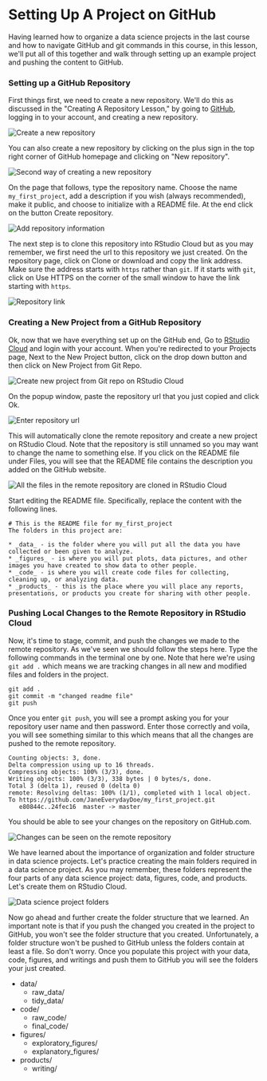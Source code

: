 

# Setting Up A Project on GitHub

Having learned how to organize a data science projects in the last course and how to navigate GitHub and git commands in this course, in this lesson, we'll put all of this together and walk through setting up an example project and pushing the content to GitHub.

### Setting up a GitHub Repository

First things first, we need to create a new repository. We'll do this as discussed in the "Creating A Repository Lesson," by going to [GitHub](www.github.com), logging in to your account, and creating a new repository.


![Create a new repository](https://docs.google.com/presentation/d/1pmSkcf0iSQysOAMuuMK-CihaiSbtqDhg0ME2R9zqRDA/export/png?id=1pmSkcf0iSQysOAMuuMK-CihaiSbtqDhg0ME2R9zqRDA&pageid=g2bfdb07292_0_151)

You can also create a new repository by clicking on the plus sign in the top right corner of GitHub homepage and clicking on "New repository".


![Second way of creating a new repository](https://docs.google.com/presentation/d/1pmSkcf0iSQysOAMuuMK-CihaiSbtqDhg0ME2R9zqRDA/export/png?id=1pmSkcf0iSQysOAMuuMK-CihaiSbtqDhg0ME2R9zqRDA&pageid=g39eab98192_0_4)

On the page that follows, type the repository name. Choose the name `my_first_project`, add a description if you wish (always recommended), make it public, and choose to initialize with a README file. At the end click on the button Create repository.


![Add repository information](https://docs.google.com/presentation/d/1pmSkcf0iSQysOAMuuMK-CihaiSbtqDhg0ME2R9zqRDA/export/png?id=1pmSkcf0iSQysOAMuuMK-CihaiSbtqDhg0ME2R9zqRDA&pageid=g39eab98346_0_0)


The next step is to clone this repository into RStudio Cloud but as you may remember, we first need the url to this repository we just created. On the repository page, click on Clone or download and copy the link address. Make sure the address starts with `https` rather than `git`. If it starts with `git`, click on Use HTTPS on the corner of the small window to have the link starting with `https`.


![Repository link](https://docs.google.com/presentation/d/1pmSkcf0iSQysOAMuuMK-CihaiSbtqDhg0ME2R9zqRDA/export/png?id=1pmSkcf0iSQysOAMuuMK-CihaiSbtqDhg0ME2R9zqRDA&pageid=g39eab98346_0_10)

### Creating a New Project from a GitHub Repository

Ok, now that we have everything set up on the GitHub end, Go to [RStudio Cloud](https://rstudio.cloud/) and login with your account. When you're redirected to your Projects page, Next to the New Project button, click on the drop down button and then click on New Project from Git Repo.


![Create new project from Git repo on RStudio Cloud](https://docs.google.com/presentation/d/1pmSkcf0iSQysOAMuuMK-CihaiSbtqDhg0ME2R9zqRDA/export/png?id=1pmSkcf0iSQysOAMuuMK-CihaiSbtqDhg0ME2R9zqRDA&pageid=g39eab98346_0_23)

On the popup window, paste the repository url that you just copied and click Ok.


![Enter repository url](https://docs.google.com/presentation/d/1pmSkcf0iSQysOAMuuMK-CihaiSbtqDhg0ME2R9zqRDA/export/png?id=1pmSkcf0iSQysOAMuuMK-CihaiSbtqDhg0ME2R9zqRDA&pageid=g39eab98346_0_40)

This will automatically clone the remote repository and create a new project on RStudio Cloud. Note that the repository is still unnamed so you may want to change the name to something else. If you click on the README file under Files, you will see that the README file contains the description you added on the GitHub website.



![All the files in the remote repository are cloned in RStudio Cloud](https://docs.google.com/presentation/d/1pmSkcf0iSQysOAMuuMK-CihaiSbtqDhg0ME2R9zqRDA/export/png?id=1pmSkcf0iSQysOAMuuMK-CihaiSbtqDhg0ME2R9zqRDA&pageid=g39eab98346_0_54)

Start editing the README file. Specifically, replace the content with the following lines.

```text
# This is the README file for my_first_project
The folders in this project are:

* _data_ - is the folder where you will put all the data you have collected or been given to analyze.
* _figures_ - is where you will put plots, data pictures, and other images you have created to show data to other people.
* _code_ - is where you will create code files for collecting, cleaning up, or analyzing data.
* _products_ - this is the place where you will place any reports, presentations, or products you create for sharing with other people.
```

### Pushing Local Changes to the Remote Repository in RStudio Cloud

Now, it's time to stage, commit, and push the changes we made to the remote repository. As we've seen we should follow the steps here. Type the following commands in the terminal one by one. Note that here we're using `git add .` which means we are tracking changes in all new and modified files and folders in the project.

```text
git add .
git commit -m "changed readme file"
git push
```

Once you enter `git push`, you will see a prompt asking you for your repository user name and then password. Enter those correctly and voila, you will see something similar to this which means that all the changes are pushed to the remote repository.

```text
Counting objects: 3, done.
Delta compression using up to 16 threads.
Compressing objects: 100% (3/3), done.
Writing objects: 100% (3/3), 338 bytes | 0 bytes/s, done.
Total 3 (delta 1), reused 0 (delta 0)
remote: Resolving deltas: 100% (1/1), completed with 1 local object.
To https://github.com/JaneEverydayDoe/my_first_project.git
   e80844c..24fec16  master -> master
```

You should be able to see your changes on the repository on GitHub.com.


![Changes can be seen on the remote repository](https://docs.google.com/presentation/d/1pmSkcf0iSQysOAMuuMK-CihaiSbtqDhg0ME2R9zqRDA/export/png?id=1pmSkcf0iSQysOAMuuMK-CihaiSbtqDhg0ME2R9zqRDA&pageid=g39ec80b88b_0_18)

We have learned about the importance of organization and folder structure in data science projects. Let's practice creating the main folders required in a data science project. As you may remember, these folders represent the four parts of any data science project: data, figures, code, and products. Let's create them on RStudio Cloud.


![Data science project folders](https://docs.google.com/presentation/d/1pmSkcf0iSQysOAMuuMK-CihaiSbtqDhg0ME2R9zqRDA/export/png?id=1pmSkcf0iSQysOAMuuMK-CihaiSbtqDhg0ME2R9zqRDA&pageid=g37bc4f7f0f_0_1)

Now go ahead and further create the folder structure that we learned. An important note is that if you push the changed you created in the project to GitHub, you won't see the folder structure that you created. Unfortunately, a folder structure won't be pushed to GitHub unless the folders contain at least a file. So don't worry. Once you populate this project with your data, code, figures, and writings and push them to GitHub you will see the folders your just created.

* data/
  * raw_data/
  * tidy_data/
* code/
  * raw_code/
  * final_code/
* figures/
  * exploratory_figures/
  * explanatory_figures/
* products/
  * writing/
